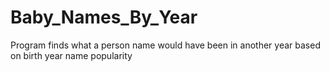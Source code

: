 # Baby_Names_By_Year
Program finds what a person name would have been in another year based on birth year name popularity
